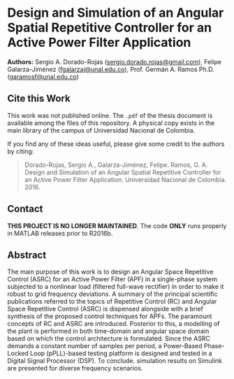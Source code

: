 Design and Simulation of an Angular Spatial Repetitive Controller for an Active Power Filter Application
================

**Authors:** Sergio A. Dorado-Rojas (sergio.dorado.rojas@gmail.com), Felipe Galarza-Jiménez (fgalarzaj@unal.edu.co), Prof. Germán A. Ramos Ph.D. (garamosf@unal.edu.co)

## Cite this Work

This work was not published online. The `.pdf` of the thesis document is available among the files of this repository. A physical copy exists in the main library of the campus of Universidad Nacional de Colombia. 

If you find any of these ideas useful, please give some credit to the authors by citing:

> Dorado-Rojas, Sergio A., Galarza-Jiménez, Felipe. Ramos, G. A. Design and Simulation of an Angular Spatial Repetitive Controller for an Active Power Filter Application. Universidad Nacional de Colombia. 2016.

## Contact

**THIS PROJECT IS NO LONGER MAINTAINED**. The code **ONLY** runs properly in MATLAB releases prior to R2016b.

## Abstract

The main purpose of this work is to design an Angular Space Repetitive Control (ASRC) for an Active Power Filter (APF) in a single-phase system subjected to a nonlinear load (filtered full-wave rectifier) in order to make it robust to grid frequency deviations. A summary of the principal scientific publications referred to the topics of Repetitive Control (RC) and Angular Space Repetitive Control (ASRC) is dispensed alongside with a brief synthesis of the proposed control techniques for APFs. The paramount concepts of RC and ASRC are introduced. Posterior to this, a modelling of the plant is performed in both time-domain and angular space domain based on which the control architecture is formulated. Since the ASRC demands a constant number of samples per period, a Power-Based Phase-Locked Loop (pPLL)-based testing platform is designed and tested in a Digital Signal Processor (DSP). To conclude. simulation results on Simulink are presented for diverse frequency scenarios.

